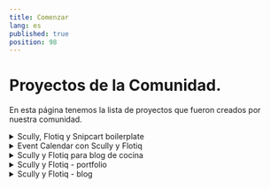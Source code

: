 ```yaml
---
title: Comenzar
lang: es
published: true
position: 98
---
```


# Proyectos de la Comunidad.

En esta página tenemos la lista de proyectos que fueron creados por nuestra comunidad.

<details>
<summary>Scully, Flotiq y Snipcart boilerplate</summary>

## Scully, Flotiq y Snipcart boilerplate

Crea un sitio de venta online con Scully, Snipcart y Flotiq.

Obtén un sitio para ventas online simple y funcional con todos tus productos, ejecutandose en Internet.

Utiliza Flotiq Angular SDK, que simplifica el desarrollo!

Con unos pocos clics puedes deployar tu proyecto en Netlify!

[Scully, Flotiq y Snipcart boilerplate](https://github.com/flotiq/scully-products-starter)

</details>

<details>
<summary>Event Calendar con Scully y Flotiq</summary>

## Event Calendar con Scully y Flotiq

Construye tu propio calendario y completalo con eventos que puedes compartir con otros!

Utiliza Flotiq Angular SDK, que simplifica el desarrollo!

Con unos pocos clics puedes deployar tu proyecto en Netlify!

[Event Calendar con Scully y Flotiq](https://github.com/flotiq/scully-event-calendar-starter)

</details>

<details>
<summary>Scully y Flotiq para blog de cocina</summary>

## Scully y Flotiq para blog de cocina

Confligura tu blog de cocina en unos simples pasos y comparte esas maravillosas recetas con el mundo!

Utiliza Flotiq Angular SDK, que simplifica el desarrollo!

Con unos pocos clics puedes deployar tu proyecto en Netlify!

[Scully y Flotiq para blog de cocina](https://github.com/flotiq/scully-recipes-starter)

</details>

<details>
<summary>Scully y Flotiq - portfolio</summary>

## Scully y Flotiq - portfolio

Crea tus proyectos con Sculy y Flotiq y muestralos con todas las personas del alrededor del mundo!

Utiliza Flotiq Angular SDK, que simplifica el desarrollo!

Con unos pocos clics puedes deployar tu proyecto en Netlify!

[Scully y Flotiq - portfolio](https://github.com/flotiq/scully-projects-starter)

</details>

<details>
<summary>Scully y Flotiq - blog</summary>

## Scully y Flotiq - blog

Construye tu blog personal en unos pocos pasos usando Scully y Flotiq!

Utiliza Flotiq Angular SDK, que simplifica el desarrollo!

Con unos pocos clics puedes deployar tu proyecto en Netlify!

[Scully y Flotiq - blog](https://github.com/flotiq/scully-blog-starter)

</details>
